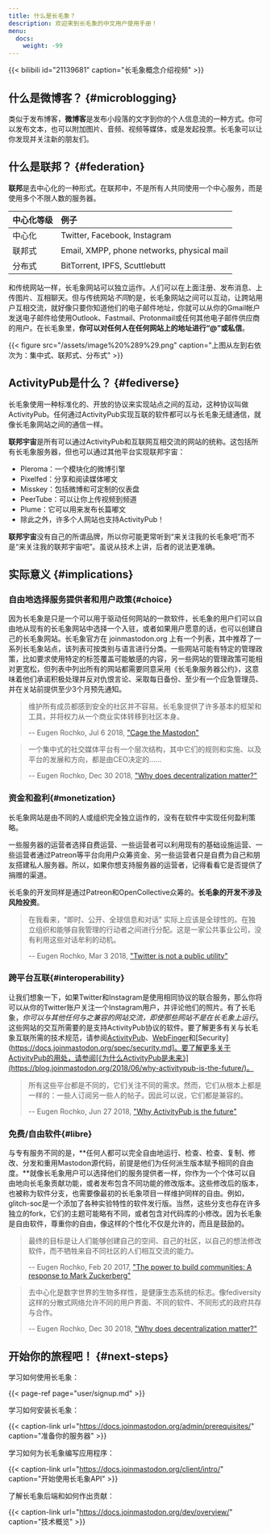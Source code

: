 ```yaml
---
title: 什么是长毛象？
description: 欢迎来到长毛象的中文用户使用手册！
menu:
  docs:
    weight: -99
---
```


{{< bilibili id="21139681" caption="长毛象概念介绍视频" >}}

## 什么是微博客？ {#microblogging}

类似于发布博客，**微博客**是发布小段落的文字到你的个人信息流的一种方式。你可以发布文本，也可以附加图片、音频、视频等媒体，或是发起投票。长毛象可以让你发现并关注新的朋友们。

## 什么是联邦？ {#federation}

**联邦**是去中心化的一种形式。在联邦中，不是所有人共同使用一个中心服务，而是使用多个不限人数的服务器。

| 中心化等级 | 例子 |
| :--- | :--- |
| 中心化 | Twitter, Facebook, Instagram |
| 联邦式 | Email, XMPP, phone networks, physical mail |
| 分布式 | BitTorrent, IPFS, Scuttlebutt |

和传统网站一样，长毛象网站可以独立运作。人们可以在上面注册、发布消息、上传图片、互相聊天。但与传统网站*不同*的是，长毛象网站之间可以互动，让跨站用户互相交流，就好像只要你知道他们的电子邮件地址，你就可以从你的Gmail帐户发送电子邮件给使用Outlook、Fastmail、Protonmail或任何其他电子邮件供应商的用户。在长毛象里，**你可以对任何人在任何网站上的地址进行“@”或私信**。

{{< figure src="/assets/image%20%289%29.png" caption="上图从左到右依次为：集中式、联邦式、分布式" >}}

## ActivityPub是什么？ {#fediverse}

长毛象使用一种标准化的、开放的协议来实现站点之间的互动，这种协议叫做ActivityPub。任何通过ActivityPub实现互联的软件都可以与长毛象无缝通信，就像长毛象网站之间的通信一样。

**联邦宇宙**是所有可以通过ActivityPub和互联网互相交流的网站的统称。这包括所有长毛象服务器，但也可以通过其他平台实现联邦宇宙：

* Pleroma：一个模块化的微博引擎
* Pixelfed：分享和阅读媒体嘟文
* Misskey：包括微博和可定制的仪表盘
* PeerTube：可以让你上传视频到频道
* Plume：它可以用来发布长篇嘟文
* 除此之外，许多个人网站也支持ActivityPub！

**联邦宇宙**没有自己的所谓品牌，所以你可能更常听到“来关注我的长毛象吧”而不是“来关注我的联邦宇宙吧”。虽说从技术上讲，后者的说法更准确。

## 实际意义 {#implications}

### 自由地选择服务提供者和用户政策{#choice}

因为长毛象是只是一个可以用于驱动任何网站的一款软件，长毛象的用户们可以自由地从现有的长毛象网站中选择一个入驻，或者如果用户愿意的话，也可以创建自己的长毛象网站。长毛象官方在 joinmastodon.org 上有一个列表，其中推荐了一系列长毛象站点，该列表可按类别与语言进行分类。一些网站可能有特定的管理政策，比如要求使用特定的标签覆盖可能敏感的内容，另一些网站的管理政策可能相对更宽松，但列表中列出所有的网站都需要同意采用《长毛象服务器公约》，这意味着他们承诺积极处理并反对仇恨言论、采取每日备份、至少有一个应急管理员、并在关站前提供至少3个月预先通知。

> 维护所有成员都感到安全的社区并不容易。长毛象提供了许多基本的框架和工具，并将权力从一个商业实体转移到社区本身。
>
> -- Eugen Rochko, Jul 6 2018, ["Cage the Mastodon"](https://blog.joinmastodon.org/2018/07/cage-the-mastodon/)

> 一个集中式的社交媒体平台有一个层次结构，其中它们的规则和实施、以及平台的发展和方向，都是由CEO决定的……
>
> -- Eugen Rochko, Dec 30 2018, ["Why does decentralization matter?"](https://blog.joinmastodon.org/2018/12/why-does-decentralization-matter/)

### 资金和盈利{#monetization}

长毛象网站是由不同的人或组织完全独立运作的，没有在软件中实现任何盈利策略。

一些服务器的运营者选择自费运营、一些运营者可以利用现有的基础设施运营、一些运营者通过Patreon等平台向用户众筹资金、另一些运营者只是自费为自己和朋友搭建私人服务器。所以，如果你想支持服务器的运营者，记得看看它是否提供了捐赠的渠道。

长毛象的开发同样是通过Patreon和OpenCollective众筹的。**长毛象的开发不涉及风险投资**。

> 在我看来，“即时、公开、全球信息和对话” 实际上应该是全球性的。在独立组织和能够自我管理的行动者之间进行分配。这是一家公共事业公司，没有利用这些对话牟利的动机。
>
> -- Eugen Rochko, Mar 3 2018, ["Twitter is not a public utility"](https://blog.joinmastodon.org/2018/03/twitter-is-not-a-public-utility/)

### 跨平台互联{#interoperability}

让我们想象一下，如果Twitter和Instagram是使用相同协议的联合服务，那么你将可以从你的Twitter账户关注一个Instagram用户，并评论他们的照片。有了长毛象，*你可以与其他任何与之兼容的网站交流，即使那些网站不是在长毛象上运行*。这些网站的交互所需要的是支持ActivityPub协议的软件。要了解更多有关与长毛象互联所需的技术规范，请参阅[ActivityPub](https://docs.joinmastodon.org/spec/activitypub.md)、[WebFinger](https://docs.joinmastodon.org/spec/webfinger.md)和[Security](https://docs.joinmastodon.org/spec/security.md]。要了解更多关于ActivityPub的用处，请参阅[《为什么ActivityPub是未来》](https://blog.joinmastodon.org/2018/06/why-activitypub-is-the-future/)。

> 所有这些平台都是不同的，它们关注不同的需求。然而，它们从根本上都是一样的：一些人订阅另一些人的帖子。因此可以说，它们都是兼容的。
>
> -- Eugen Rochko, Jun 27 2018, ["Why ActivityPub is the future"](https://blog.joinmastodon.org/2018/06/why-activitypub-is-the-future/)

### 免费/自由软件{#libre}

与专有服务不同的是，**任何人都可以完全自由地运行、检查、检查、复制、修改、分发和重用Mastodon源代码，前提是他们为任何派生版本赋予相同的自由度。**就像长毛象用户可以选择他们的服务提供者一样，你作为一个个体可以自由地向长毛象贡献功能，或者发布包含不同功能的修改版本。这些修改后的版本，也被称为软件分支，也需要像最初的长毛象项目一样维护同样的自由。例如，glitch-soc是一个添加了各种实验特性的软件发行版。当然，这些分支也存在许多独立的fork，它们的主题可能略有不同，或者包含对代码库的小修改。因为长毛象是自由软件，尊重你的自由，像这样的个性化不仅是允许的，而且是鼓励的。

> 最终的目标是让人们能够创建自己的空间、自己的社区，以自己的想法修改软件，而不牺牲来自不同社区的人们相互交流的能力。
>
> -- Eugen Rochko, Feb 20 2017, ["The power to build communities: A response to Mark Zuckerberg"](https://blog.joinmastodon.org/2017/02/the-power-to-build-communities/)

> 去中心化是数字世界的生物多样性，是健康生态系统的标志。像fediversity这样的分散式网络允许不同的用户界面、不同的软件、不同形式的政府共存与合作。
>
> -- Eugen Rochko, Dec 30 2018, ["Why does decentralization matter?"](https://blog.joinmastodon.org/2018/12/why-does-decentralization-matter/)

## 开始你的旅程吧！ {#next-steps}

学习如何使用长毛象：

{{< page-ref page="user/signup.md" >}}

学习如何安装长毛象：

{{< caption-link url="https://docs.joinmastodon.org/admin/prerequisites/" caption="准备你的服务器" >}}

学习如何为长毛象编写应用程序：

{{< caption-link url="https://docs.joinmastodon.org/client/intro/" caption="开始使用长毛象API" >}}

了解长毛象后端和如何作出贡献：

{{< caption-link url="https://docs.joinmastodon.org/dev/overview/" caption="技术概览" >}}

